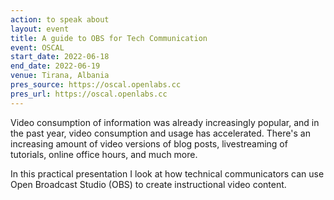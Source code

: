 ```yaml
---
action: to speak about
layout: event
title: A guide to OBS for Tech Communication
event: OSCAL
start_date: 2022-06-18
end_date: 2022-06-19
venue: Tirana, Albania
pres_source: https://oscal.openlabs.cc
pres_url: https://oscal.openlabs.cc
---
```


Video consumption of information was already increasingly popular, and in the past year, video consumption and usage has accelerated. There's an increasing amount of video versions of blog posts, livestreaming of tutorials, online office hours, and much more.

In this practical presentation I look at how technical communicators can use Open Broadcast Studio (OBS) to create instructional video content.